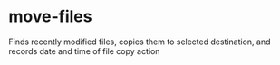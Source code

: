 # move-files
Finds recently modified files, copies them to selected destination, and records date and time of file copy action
